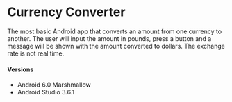 # Currency Converter
 The most basic Android app that converts an amount from one currency to another. The user will input the amount in pounds, press a button and a message will be shown with the amount converted to dollars. The exchange rate is not real time.

#### Versions
 - Android 6.0 Marshmallow 
 - Android Studio 3.6.1 
